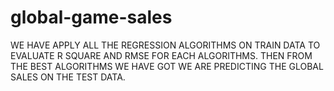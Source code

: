 # global-game-sales


WE HAVE APPLY ALL THE REGRESSION ALGORITHMS ON TRAIN DATA TO EVALUATE R SQUARE AND RMSE FOR EACH ALGORITHMS. THEN FROM THE BEST ALGORITHMS WE HAVE GOT WE ARE PREDICTING THE GLOBAL SALES ON THE TEST DATA.
